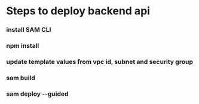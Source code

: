 # Steps to deploy backend api

### install SAM CLI
### npm install
### update template values from vpc id, subnet and security group
### sam build
### sam deploy --guided
